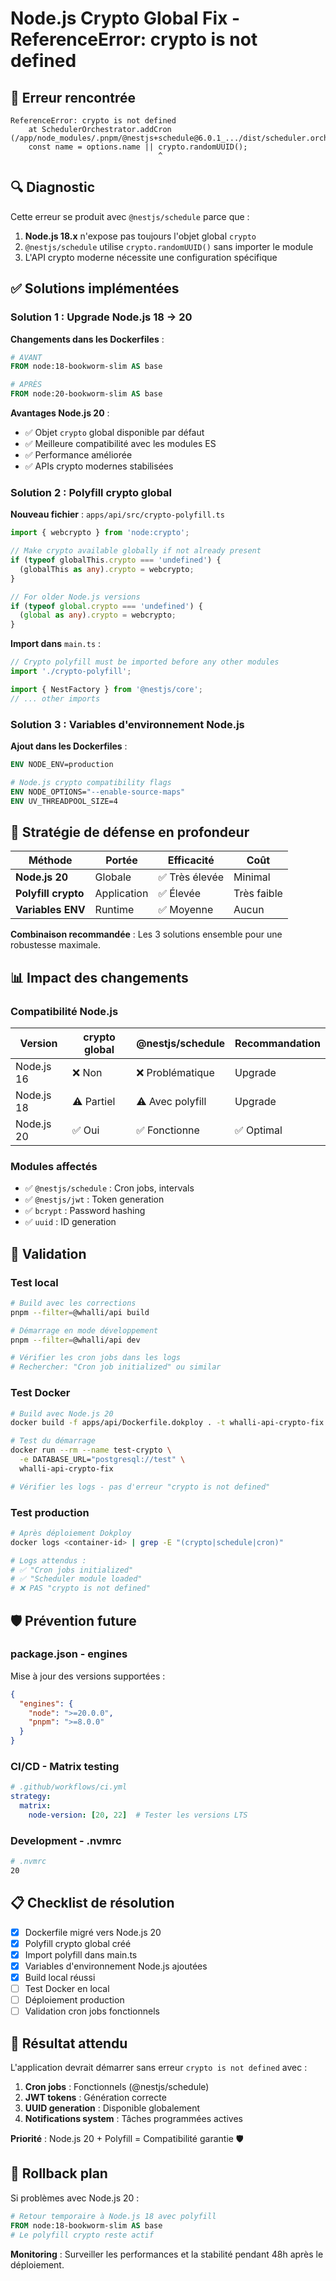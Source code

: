 # Node.js Crypto Global Fix - ReferenceError: crypto is not defined

## 🚨 **Erreur rencontrée**

```
ReferenceError: crypto is not defined
    at SchedulerOrchestrator.addCron (/app/node_modules/.pnpm/@nestjs+schedule@6.0.1_.../dist/scheduler.orchestrator.js:90:38)
    const name = options.name || crypto.randomUUID();
                                 ^
```

## 🔍 **Diagnostic**

Cette erreur se produit avec `@nestjs/schedule` parce que :
1. **Node.js 18.x** n'expose pas toujours l'objet global `crypto`
2. `@nestjs/schedule` utilise `crypto.randomUUID()` sans importer le module
3. L'API crypto moderne nécessite une configuration spécifique

## ✅ **Solutions implémentées**

### **Solution 1 : Upgrade Node.js 18 → 20**

**Changements dans les Dockerfiles** :
```dockerfile
# AVANT
FROM node:18-bookworm-slim AS base

# APRÈS
FROM node:20-bookworm-slim AS base
```

**Avantages Node.js 20** :
- ✅ Objet `crypto` global disponible par défaut
- ✅ Meilleure compatibilité avec les modules ES
- ✅ Performance améliorée
- ✅ APIs crypto modernes stabilisées

### **Solution 2 : Polyfill crypto global**

**Nouveau fichier** : `apps/api/src/crypto-polyfill.ts`
```typescript
import { webcrypto } from 'node:crypto';

// Make crypto available globally if not already present
if (typeof globalThis.crypto === 'undefined') {
  (globalThis as any).crypto = webcrypto;
}

// For older Node.js versions
if (typeof global.crypto === 'undefined') {
  (global as any).crypto = webcrypto;
}
```

**Import dans** `main.ts` :
```typescript
// Crypto polyfill must be imported before any other modules
import './crypto-polyfill';

import { NestFactory } from '@nestjs/core';
// ... other imports
```

### **Solution 3 : Variables d'environnement Node.js**

**Ajout dans les Dockerfiles** :
```dockerfile
ENV NODE_ENV=production

# Node.js crypto compatibility flags
ENV NODE_OPTIONS="--enable-source-maps"
ENV UV_THREADPOOL_SIZE=4
```

## 🔧 **Stratégie de défense en profondeur**

| Méthode | Portée | Efficacité | Coût |
|---------|--------|------------|------|
| **Node.js 20** | Globale | ✅ Très élevée | Minimal |
| **Polyfill crypto** | Application | ✅ Élevée | Très faible |
| **Variables ENV** | Runtime | ✅ Moyenne | Aucun |

**Combinaison recommandée** : Les 3 solutions ensemble pour une robustesse maximale.

## 📊 **Impact des changements**

### **Compatibilité Node.js**
| Version | crypto global | @nestjs/schedule | Recommandation |
|---------|---------------|------------------|----------------|
| Node.js 16 | ❌ Non | ❌ Problématique | Upgrade |
| Node.js 18 | ⚠️ Partiel | ⚠️ Avec polyfill | Upgrade |
| Node.js 20 | ✅ Oui | ✅ Fonctionne | ✅ Optimal |

### **Modules affectés**
- ✅ `@nestjs/schedule` : Cron jobs, intervals
- ✅ `@nestjs/jwt` : Token generation
- ✅ `bcrypt` : Password hashing
- ✅ `uuid` : ID generation

## 🚀 **Validation**

### **Test local**
```bash
# Build avec les corrections
pnpm --filter=@whalli/api build

# Démarrage en mode développement
pnpm --filter=@whalli/api dev

# Vérifier les cron jobs dans les logs
# Rechercher: "Cron job initialized" ou similar
```

### **Test Docker**
```bash
# Build avec Node.js 20
docker build -f apps/api/Dockerfile.dokploy . -t whalli-api-crypto-fix

# Test du démarrage
docker run --rm --name test-crypto \
  -e DATABASE_URL="postgresql://test" \
  whalli-api-crypto-fix

# Vérifier les logs - pas d'erreur "crypto is not defined"
```

### **Test production**
```bash
# Après déploiement Dokploy
docker logs <container-id> | grep -E "(crypto|schedule|cron)"

# Logs attendus :
# ✅ "Cron jobs initialized"
# ✅ "Scheduler module loaded"
# ❌ PAS "crypto is not defined"
```

## 🛡️ **Prévention future**

### **package.json - engines**
Mise à jour des versions supportées :
```json
{
  "engines": {
    "node": ">=20.0.0",
    "pnpm": ">=8.0.0"
  }
}
```

### **CI/CD - Matrix testing**
```yaml
# .github/workflows/ci.yml
strategy:
  matrix:
    node-version: [20, 22]  # Tester les versions LTS
```

### **Development - .nvmrc**
```bash
# .nvmrc
20
```

## 📋 **Checklist de résolution**

- [x] Dockerfile migré vers Node.js 20
- [x] Polyfill crypto global créé
- [x] Import polyfill dans main.ts
- [x] Variables d'environnement Node.js ajoutées
- [x] Build local réussi
- [ ] Test Docker en local
- [ ] Déploiement production
- [ ] Validation cron jobs fonctionnels

## 🎯 **Résultat attendu**

L'application devrait démarrer sans erreur `crypto is not defined` avec :

1. **Cron jobs** : Fonctionnels (@nestjs/schedule)
2. **JWT tokens** : Génération correcte
3. **UUID generation** : Disponible globalement
4. **Notifications system** : Tâches programmées actives

**Priorité** : Node.js 20 + Polyfill = Compatibilité garantie 🛡️

## 🔄 **Rollback plan**

Si problèmes avec Node.js 20 :
```dockerfile
# Retour temporaire à Node.js 18 avec polyfill
FROM node:18-bookworm-slim AS base
# Le polyfill crypto reste actif
```

**Monitoring** : Surveiller les performances et la stabilité pendant 48h après le déploiement.